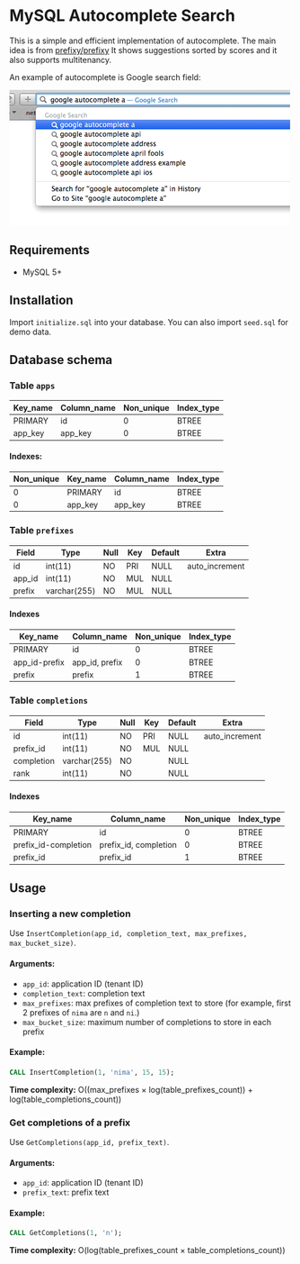 # MySQL Autocomplete Search

This is a simple and efficient implementation of autocomplete. The main idea is from [prefixy/prefixy]([https://github.com/prefixy/prefixy](https://github.com/prefixy/prefixy)) It shows suggestions sorted by scores and it also supports multitenancy.

An example of autocomplete is Google search field:

![Google autocomplete](images/google_autocomplete.gif)

## Requirements

+ MySQL 5+

## Installation

Import `initialize.sql` into your database. You can also import `seed.sql` for demo data.

## Database schema

### Table `apps`

| Key_name | Column_name | Non_unique | Index_type  |
|----------|-------------|------------|-------------|
| PRIMARY  | id          |          0 | BTREE       |
| app_key  | app_key     |          0 | BTREE       |

#### Indexes:

| Non_unique | Key_name | Column_name | Index_type |
|------------|----------|-------------|------------|
|          0 | PRIMARY  | id          | BTREE      |
|          0 | app_key  | app_key     | BTREE      |

### Table `prefixes`

| Field  | Type         | Null | Key | Default | Extra          |
|--------|--------------|------|-----|---------|----------------|
| id     | int(11)      | NO   | PRI | NULL    | auto_increment |
| app_id | int(11)      | NO   | MUL | NULL    |                |
| prefix | varchar(255) | NO   | MUL | NULL    |                |


#### Indexes

| Key_name      | Column_name         | Non_unique | Index_type |
|---------------|---------------------|------------|------------|
| PRIMARY       | id                  |          0 | BTREE      |
| app_id-prefix | app_id, prefix      |          0 | BTREE      |
| prefix        | prefix              |          1 | BTREE      |

### Table `completions`

| Field      | Type         | Null | Key | Default | Extra          |
|------------|--------------|------|-----|---------|----------------|
| id         | int(11)      | NO   | PRI | NULL    | auto_increment |
| prefix_id  | int(11)      | NO   | MUL | NULL    |                |
| completion | varchar(255) | NO   |     | NULL    |                |
| rank       | int(11)      | NO   |     | NULL    |                |

#### Indexes

| Key_name             | Column_name             | Non_unique | Index_type |
|----------------------|-------------------------|------------|------------|
| PRIMARY              | id                      |          0 | BTREE      |
| prefix_id-completion | prefix_id, completion   |          0 | BTREE      |
| prefix_id            | prefix_id               |          1 | BTREE      |

## Usage

### Inserting a new completion

Use `InsertCompletion(app_id, completion_text, max_prefixes, max_bucket_size)`.

#### Arguments:

+ `app_id`: application ID (tenant ID)
+ `completion_text`: completion text
+ `max_prefixes`: max prefixes of completion text to store (for example, first 2 prefixes of `nima` are `n` and `ni`.)
+ `max_bucket_size`: maximum number of completions to store in each prefix

#### Example:

```sql
CALL InsertCompletion(1, 'nima', 15, 15);
```

**Time complexity:** O((max_prefixes × log(table_prefixes_count)) + log(table_completions_count))

### Get completions of a prefix

Use `GetCompletions(app_id, prefix_text)`.

#### Arguments:

+ `app_id`: application ID (tenant ID)
+ `prefix_text`: prefix text

#### Example:

```sql
CALL GetCompletions(1, 'n');
```
**Time complexity:** O(log(table_prefixes_count × table_completions_count))
